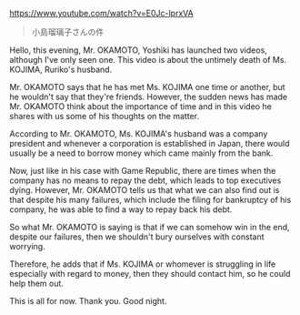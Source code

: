 https://www.youtube.com/watch?v=E0Jc-lprxVA

> 小島瑠璃子さんの件

Hello, this evening, Mr. OKAMOTO, Yoshiki has launched two videos, although I've only seen one. This video is about the untimely death of Ms. KOJIMA, Ruriko's husband.

Mr. OKAMOTO says that he has met Ms. KOJIMA one time or another, but he wouldn't say that they're friends. However, the sudden news has made Mr. OKAMOTO think about the importance of time and in this video he shares with us some of his thoughts on the matter.

According to Mr. OKAMOTO, Ms. KOJIMA's husband was a company president and whenever a corporation is established in Japan, there would usually be a need to borrow money which came mainly from the bank. 

Now, just like in his case with Game Republic, there are times when the company has no means to repay the debt, which leads to top executives dying. However, Mr. OKAMOTO tells us that what we can also find out is that despite his many failures, which include the filing for bankruptcy of his company, he was able to find a way to repay back his debt.

So what Mr. OKAMOTO is saying is that if we can somehow win in the end, despite our failures, then we shouldn't bury ourselves with constant worrying. 

Therefore, he adds that if Ms. KOJIMA or whomever is struggling in life especially with regard to money, then they should contact him, so he could help them out.

This is all for now. Thank you. Good night. 
